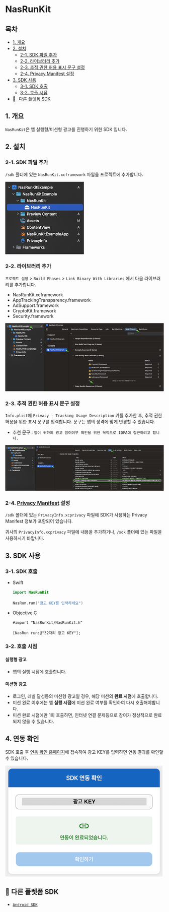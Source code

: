 # NasRunKit

## 목차
- [1. 개요](#1.-개요)
- [2. 설치](#2.-설치)
  - [2-1. SDK 파일 추가](#2-1.-sdk-파일-추가)
  - [2-2. 라이브러리 추가](#2-2.-라이브러리-추가)
  - [2-3. 추적 권한 허용 표시 문구 설정](#2-3.-추적-권한-허용-표시-문구-설정)
  - [2-4. Privacy Manifest 설정](#2-4.-privacy-manifest-설정)
- [3. SDK 사용](#3.-sdk-사용)
  - [3-1. SDK 호출](#3-1.-sdk-호출)
  - [3-2. 호출 시점](#3-2.-호출-시점)
- [🔗⠀다른 플렛폼 SDK](-다른-플렛폼-sdk)

## 1. 개요
`NasRunKit`은 앱 실행형/미션형 광고를 진행하기 위한 SDK 입니다.

## 2. 설치

### 2-1. SDK 파일 추가
`/sdk` 폴더에 있는 `NasRunKit.xcframework` 파일을 프로젝트에 추가합니다.

![SDK 파일 추가](img/add_sdk_file.png)

### 2-2. 라이브러리 추가
`프로젝트 설정` > `Build Phases` > `Link Binary With Libraries` 에서 다음 라이브러리를 추가합니다.

- NasRunKit.xcframework
- AppTrackingTransparency.framework
- AdSupport.framework
- CryptoKit.framework
- Security.framework

![Link Binary](img/link_library.png)

### 2-3. 추적 권한 허용 표시 문구 설정

`Info.plist`에 `Privacy - Tracking Usage Description` 키를 추가한 후, 추적 권한 허용을 위한 표시 문구를 입력합니다. 문구는 앱의 성격에 맞게 변경할 수 있습니다.

- 추천 문구 : `앱이 귀하의 광고 참여여부 확인을 위한 목적으로 IDFA에 접근하려고 합니다.`

![](img/info_privacy_tracking.png)

### 2-4. [Privacy Manifest](https://developer.apple.com/documentation/bundleresources/privacy_manifest_files) 설정

`/sdk` 폴더에 있는 `PrivacyInfo.xcprivacy` 파일에 SDK가 사용하는 Privacy Manifest 정보가 포함되어 있습니다.

귀사의 `PrivacyInfo.xcprivacy` 파일에 내용을 추가하거나, `/sdk` 폴더에 있는 파일을 사용하시기 바랍니다.

## 3. SDK 사용

### 3-1. SDK 호출
- Swift
  ```swift
  import NasRunKit

  NasRun.run("광고 KEY를 입력하세요")
  ```
  
- Objective C
  ```objc
  #import "NasRunKit/NasRunKit.h"

  [NasRun run:@"32자리 광고 KEY"];
  ```

### 3-2. 호출 시점

#### 실행형 광고
- 앱의 실행 시점에 호출합니다.

#### 미션형 광고
- 로그인, 레벨 달성등의 미션형 광고일 경우, 해당 미션의 **완료 시점**에 호출합니다.
- 미션 완료 이후에는 앱 **실행 시점**에 미션 완료 여부를 확인하여 다시 호출해야합니다.
- 미션 완료 시점에만 1회 호출하면, 인터넷 연결 문제등으로 참여가 정상적으로 완료되지 않을 수 있습니다.

## 4. 연동 확인

SDK 호출 후 [연동 확인 홈페이지](https://ow.appang.kr/sdk/connected)에 접속하여 광고 KEY를 입력하면 연동 결과를 확인할 수 있습니다.

![](img/check_connected.png)

## 🔗 다른 플렛폼 SDK
- [`Android SDK`](https://github.com/mafin-global/nas-run-android)
